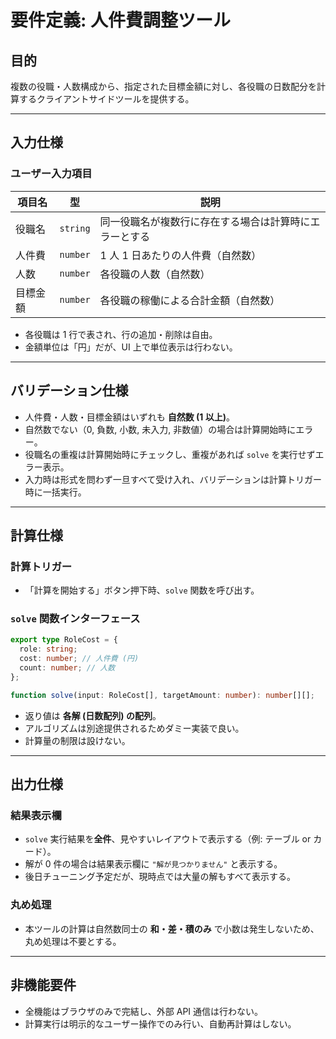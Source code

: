 # 要件定義: 人件費調整ツール

## 目的

複数の役職・人数構成から、指定された目標金額に対し、各役職の日数配分を計算するクライアントサイドツールを提供する。

---

## 入力仕様

### ユーザー入力項目

| 項目名  | 型        | 説明                          |
| ---- | -------- | --------------------------- |
| 役職名  | `string` | 同一役職名が複数行に存在する場合は計算時にエラーとする |
| 人件費  | `number` | 1 人 1 日あたりの人件費（自然数）         |
| 人数   | `number` | 各役職の人数（自然数）                 |
| 目標金額 | `number` | 各役職の稼働による合計金額（自然数）          |

- 各役職は 1 行で表され、行の追加・削除は自由。
- 金額単位は「円」だが、UI 上で単位表示は行わない。

---

## バリデーション仕様

- 人件費・人数・目標金額はいずれも **自然数 (1 以上)**。
- 自然数でない（0, 負数, 小数, 未入力, 非数値）の場合は計算開始時にエラー。
- 役職名の重複は計算開始時にチェックし、重複があれば `solve` を実行せずエラー表示。
- 入力時は形式を問わず一旦すべて受け入れ、バリデーションは計算トリガー時に一括実行。

---

## 計算仕様

### 計算トリガー

- 「計算を開始する」ボタン押下時、`solve` 関数を呼び出す。

### `solve` 関数インターフェース

```ts
export type RoleCost = {
  role: string;
  cost: number; // 人件費 (円)
  count: number; // 人数
};

function solve(input: RoleCost[], targetAmount: number): number[][];
```

- 返り値は **各解 (日数配列) の配列**。
- アルゴリズムは別途提供されるためダミー実装で良い。
- 計算量の制限は設けない。

---

## 出力仕様

### 結果表示欄

- `solve` 実行結果を**全件**、見やすいレイアウトで表示する（例: テーブル or カード）。
- 解が 0 件の場合は結果表示欄に `"解が見つかりません"` と表示する。
- 後日チューニング予定だが、現時点では大量の解もすべて表示する。

### 丸め処理

- 本ツールの計算は自然数同士の **和・差・積のみ** で小数は発生しないため、丸め処理は不要とする。

---

## 非機能要件

- 全機能はブラウザのみで完結し、外部 API 通信は行わない。
- 計算実行は明示的なユーザー操作でのみ行い、自動再計算はしない。

